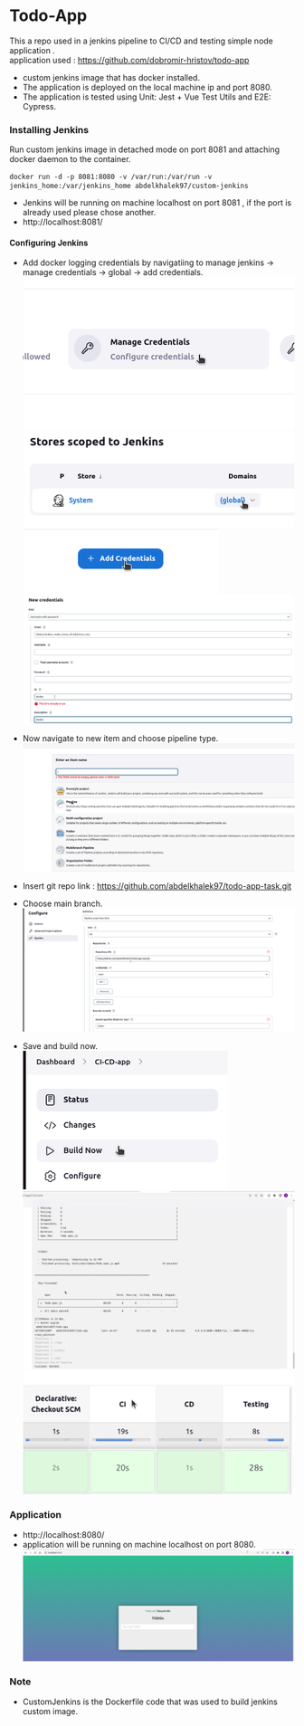 # Todo-App

This a repo used in a jenkins pipeline to CI/CD and testing simple node application .\
application used : https://github.com/dobromir-hristov/todo-app
- custom jenkins image that has docker installed.
- The application is deployed on the local machine ip and port 8080.
- The application is tested using Unit: Jest + Vue Test Utils and E2E: Cypress.

### Installing Jenkins

Run custom jenkins image in detached mode on port 8081 and attaching docker daemon to the container.
```
docker run -d -p 8081:8080 -v /var/run:/var/run -v jenkins_home:/var/jenkins_home abdelkhalek97/custom-jenkins
```
- Jenkins will be running on machine localhost on port 8081 , if the port is already used please chose another.
- http://localhost:8081/

#### Configuring Jenkins
- Add docker logging credentials by navigatiing to manage jenkins -> manage credentials -> global -> add credentials.\
![home_Page Image](./Images/manage-credentials.png)\
![home_Page Image](./Images/global.png)\
![home_Page Image](./Images/add-credentials.png)\
![home_Page Image](./Images/docker.png)

- Now navigate to new item and choose pipeline type.
![home_Page Image](./Images/pipe.png)
- Insert git repo link : https://github.com/abdelkhalek97/todo-app-task.git 
- Choose main branch.
![home_Page Image](./Images/configure.png)
- Save and build now.\
![home_Page Image](./Images/build.png)\
![home_Page Image](./Images/test.png)\
![home_Page Image](./Images/success.png)

### Application
- http://localhost:8080/
- application will be running on machine localhost on port 8080.\
![home_Page Image](./Images/app.png)

### Note
- CustomJenkins is the Dockerfile code that was used to build jenkins custom image.
